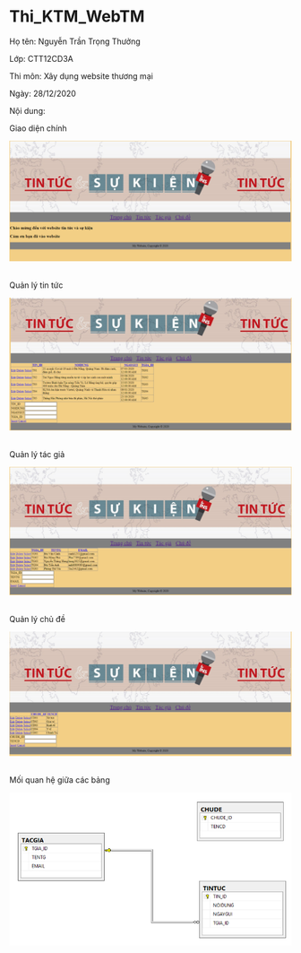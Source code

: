 # Thi_KTM_WebTM
<p>Họ tên: Nguyễn Trần Trọng Thưởng</p>
<p>Lớp: CTT12CD3A</p>
<p>Thi môn: Xây dụng website thương mại</p>
<p>Ngày: 28/12/2020</p>
<p>Nội dung: </p>
<p>Giao diện chính</p>
<img src="https://github.com/thuongnguyen55/AnhKTM/blob/main/Trangchu.png"></br></br>
<P>Quản lý tin tức</p>
<img src="https://github.com/thuongnguyen55/AnhKTM/blob/main/Tintuc.png"></br></br>
<p>Quản lý tác giả</p>
<img src="https://github.com/thuongnguyen55/AnhKTM/blob/main/Tacgia.png"></br></br>
<p>Quản lý chủ đề</p>
<img src="https://github.com/thuongnguyen55/AnhKTM/blob/main/Chude.png"></br></br>
<p>Mối quan hệ giữa các bảng</p>
<img src="https://github.com/thuongnguyen55/AnhKTM/blob/main/Diagrams.png"></br></br>
